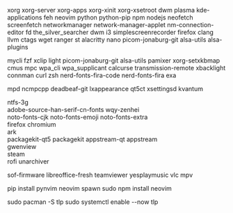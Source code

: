 xorg xorg-server xorg-apps xorg-xinit xorg-xsetroot dwm plasma kde-applications feh neovim python python-pip npm nodejs neofetch screenfetch networkmanager network-manager-applet nm-connection-editor fd the_silver_searcher dwm i3 simplescreenrecorder firefox clang llvm ctags wget ranger st alacritty nano picom-jonaburg-git alsa-utils alsa-plugins

mycli fzf xclip light picom-jonaburg-git alsa-utils pamixer xorg-setxkbmap cmus mpc wpa_cli wpa_supplicant calcurse transmission-remote xbacklight connman curl zsh nerd-fonts-fira-code nerd-fonts-fira exa

mpd ncmpcpp deadbeaf-git lxappearance qt5ct xsettingsd kvantum

ntfs-3g                                                     
adobe-source-han-serif-cn-fonts wqy-zenhei                   
 noto-fonts-cjk noto-fonts-emoji noto-fonts-extra           
 firefox chromium                                           
 ark                                                       
packagekit-qt5 packagekit appstream-qt appstream          
 gwenview                                                    
steam    
rofi unarchiver


sof-firmware libreoffice-fresh teamviewer yesplaymusic vlc mpv 

pip install pynvim neovim spawn
sudo npm install neovim

sudo pacman -S tlp
sudo systemctl enable --now tlp
